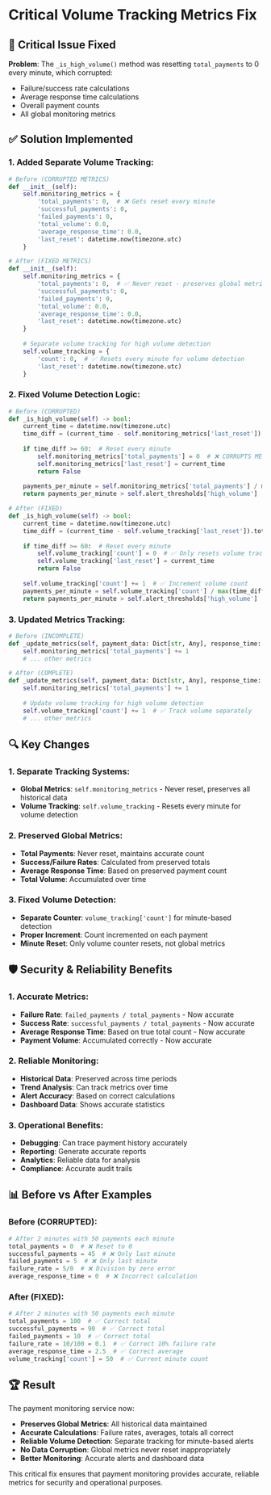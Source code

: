 # Critical Volume Tracking Metrics Fix

## 🚨 **Critical Issue Fixed**

**Problem**: The `_is_high_volume()` method was resetting `total_payments` to 0 every minute, which corrupted:
- Failure/success rate calculations
- Average response time calculations  
- Overall payment counts
- All global monitoring metrics

## ✅ **Solution Implemented**

### **1. Added Separate Volume Tracking**:
```python
# Before (CORRUPTED METRICS)
def __init__(self):
    self.monitoring_metrics = {
        'total_payments': 0,  # ❌ Gets reset every minute
        'successful_payments': 0,
        'failed_payments': 0,
        'total_volume': 0.0,
        'average_response_time': 0.0,
        'last_reset': datetime.now(timezone.utc)
    }

# After (FIXED METRICS)
def __init__(self):
    self.monitoring_metrics = {
        'total_payments': 0,  # ✅ Never reset - preserves global metrics
        'successful_payments': 0,
        'failed_payments': 0,
        'total_volume': 0.0,
        'average_response_time': 0.0,
        'last_reset': datetime.now(timezone.utc)
    }
    
    # Separate volume tracking for high volume detection
    self.volume_tracking = {
        'count': 0,  # ✅ Resets every minute for volume detection
        'last_reset': datetime.now(timezone.utc)
    }
```

### **2. Fixed Volume Detection Logic**:
```python
# Before (CORRUPTED)
def _is_high_volume(self) -> bool:
    current_time = datetime.now(timezone.utc)
    time_diff = (current_time - self.monitoring_metrics['last_reset']).total_seconds()
    
    if time_diff >= 60:  # Reset every minute
        self.monitoring_metrics['total_payments'] = 0  # ❌ CORRUPTS METRICS
        self.monitoring_metrics['last_reset'] = current_time
        return False
    
    payments_per_minute = self.monitoring_metrics['total_payments'] / max(time_diff / 60, 1)
    return payments_per_minute > self.alert_thresholds['high_volume']

# After (FIXED)
def _is_high_volume(self) -> bool:
    current_time = datetime.now(timezone.utc)
    time_diff = (current_time - self.volume_tracking['last_reset']).total_seconds()
    
    if time_diff >= 60:  # Reset every minute
        self.volume_tracking['count'] = 0  # ✅ Only resets volume tracking
        self.volume_tracking['last_reset'] = current_time
        return False
    
    self.volume_tracking['count'] += 1  # ✅ Increment volume count
    payments_per_minute = self.volume_tracking['count'] / max(time_diff / 60, 1)
    return payments_per_minute > self.alert_thresholds['high_volume']
```

### **3. Updated Metrics Tracking**:
```python
# Before (INCOMPLETE)
def _update_metrics(self, payment_data: Dict[str, Any], response_time: float) -> None:
    self.monitoring_metrics['total_payments'] += 1
    # ... other metrics

# After (COMPLETE)
def _update_metrics(self, payment_data: Dict[str, Any], response_time: float) -> None:
    self.monitoring_metrics['total_payments'] += 1
    
    # Update volume tracking for high volume detection
    self.volume_tracking['count'] += 1  # ✅ Track volume separately
    # ... other metrics
```

## 🔍 **Key Changes**

### **1. Separate Tracking Systems**:
- **Global Metrics**: `self.monitoring_metrics` - Never reset, preserves all historical data
- **Volume Tracking**: `self.volume_tracking` - Resets every minute for volume detection

### **2. Preserved Global Metrics**:
- **Total Payments**: Never reset, maintains accurate count
- **Success/Failure Rates**: Calculated from preserved totals
- **Average Response Time**: Based on preserved payment count
- **Total Volume**: Accumulated over time

### **3. Fixed Volume Detection**:
- **Separate Counter**: `volume_tracking['count']` for minute-based detection
- **Proper Increment**: Count incremented on each payment
- **Minute Reset**: Only volume counter resets, not global metrics

## 🛡️ **Security & Reliability Benefits**

### **1. Accurate Metrics**:
- **Failure Rate**: `failed_payments / total_payments` - Now accurate
- **Success Rate**: `successful_payments / total_payments` - Now accurate  
- **Average Response Time**: Based on true total count - Now accurate
- **Payment Volume**: Accumulated correctly - Now accurate

### **2. Reliable Monitoring**:
- **Historical Data**: Preserved across time periods
- **Trend Analysis**: Can track metrics over time
- **Alert Accuracy**: Based on correct calculations
- **Dashboard Data**: Shows accurate statistics

### **3. Operational Benefits**:
- **Debugging**: Can trace payment history accurately
- **Reporting**: Generate accurate reports
- **Analytics**: Reliable data for analysis
- **Compliance**: Accurate audit trails

## 📊 **Before vs After Examples**

### **Before (CORRUPTED)**:
```python
# After 2 minutes with 50 payments each minute
total_payments = 0  # ❌ Reset to 0
successful_payments = 45  # ❌ Only last minute
failed_payments = 5  # ❌ Only last minute
failure_rate = 5/0  # ❌ Division by zero error
average_response_time = 0  # ❌ Incorrect calculation
```

### **After (FIXED)**:
```python
# After 2 minutes with 50 payments each minute
total_payments = 100  # ✅ Correct total
successful_payments = 90  # ✅ Correct total
failed_payments = 10  # ✅ Correct total
failure_rate = 10/100 = 0.1  # ✅ Correct 10% failure rate
average_response_time = 2.5  # ✅ Correct average
volume_tracking['count'] = 50  # ✅ Current minute count
```

## 🏆 **Result**

The payment monitoring service now:
- **Preserves Global Metrics**: All historical data maintained
- **Accurate Calculations**: Failure rates, averages, totals all correct
- **Reliable Volume Detection**: Separate tracking for minute-based alerts
- **No Data Corruption**: Global metrics never reset inappropriately
- **Better Monitoring**: Accurate alerts and dashboard data

This critical fix ensures that payment monitoring provides accurate, reliable metrics for security and operational purposes.
